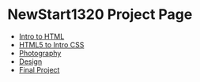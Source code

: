 # NewStart1320 Project Page

<ul>
    <li><a href="intro_to_html/index.html" target="_blank">Intro to HTML</a></li>
    <li><a href="html5_to_intro_css/index.html" target="_blank">HTML5 to Intro CSS</a></li>
    <li><a href="adv_css/index.html" target="_blank">Photography</a></li>
    <li><a href="responsive/index.html" target="_blank">Design</a></li>
    <li><a href="finalproject/index.html" target="_blank">Final Project</a></li>
</ul>